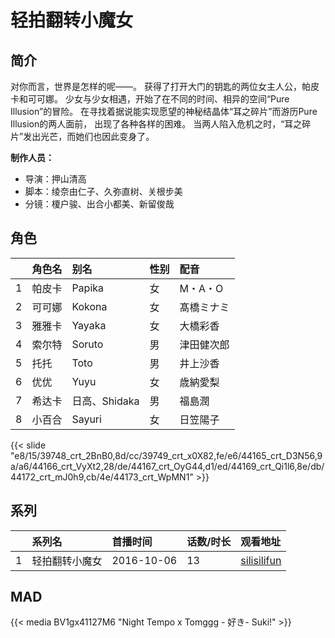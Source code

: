 # 轻拍翻转小魔女


## 简介

对你而言，世界是怎样的呢——。
获得了打开大门的钥匙的两位女主人公，帕皮卡和可可娜。
少女与少女相遇，开始了在不同的时间、相异的空间“Pure Illusion”的冒险。
在寻找着据说能实现愿望的神秘结晶体“耳之碎片”而游历Pure Illusion的两人面前，
出现了各种各样的困难。
当两人陷入危机之时，“耳之碎片”发出光芒，而她们也因此变身了。

**制作人员：**
- 导演：押山清高
- 脚本：绫奈由仁子、久弥直树、关根步美
- 分镜：榎户骏、出合小都美、新留俊哉

## 角色

|     |   角色名   |   别名  | 性别 |  配音  |
|:--- |:------  |:----      |:---  |:--   |
| 1 | 帕皮卡 | Papika | 女 | M・A・O |
| 2 | 可可娜 | Kokona | 女 | 髙橋ミナミ |
| 3 | 雅雅卡 | Yayaka | 女 | 大橋彩香 |
| 4 | 索尔特 | Soruto | 男 | 津田健次郎 |
| 5 | 托托 | Toto | 男 | 井上沙香 |
| 6 | 优优 | Yuyu | 女 | 歳納愛梨 |
| 7 | 希达卡 | 日高、Shidaka | 男 | 福島潤 |
| 8 | 小百合 | Sayuri | 女 | 日笠陽子 |

{{< slide "e8/15/39748_crt_2BnB0,8d/cc/39749_crt_x0X82,fe/e6/44165_crt_D3N56,9a/a6/44166_crt_VyXt2,28/de/44167_crt_OyG44,d1/ed/44169_crt_Qi1l6,8e/db/44172_crt_mJ0h9,cb/4e/44173_crt_WpMN1" >}}

## 系列

|     | 系列名           | 首播时间       | 话数/时长 | 观看地址                                           |
|:----|:--------------|:-----------|:------|:-----------------------------------------------|
| 1   | 轻拍翻转小魔女  | 2016-10-06 | 13    | [silisilifun](https://www.silisilifun.com/vodplay/Or77777Z/2/1/) |

## MAD

{{< media BV1gx41127M6
 "Night Tempo x Tomggg - 好き- Suki!" >}}

        
